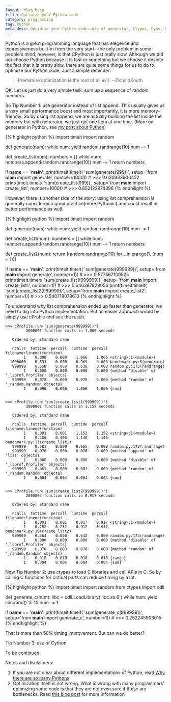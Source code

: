 ```yaml
---
layout: blog_base
title: Optimize your Python code
category: programming
tag: Python
meta_desc: Optimize your Python code--use of generator, Ctypes, Pypy, Cython and C extensions
---
```


Python is a great programming language that has elegence and expressiveness built-in from the very start--the only problem in some people's mind, however, is that CPython is just really slow. Although we did not choose Python because it is fast or something but we choose it despite the fact that it is pretty slow, there are quite some things for us to do to optimize our Python code. Just a simple reminder:

>  Premature optimization is the root of all evil.   --DonaldKnuth

OK. Let us just do a very simple task: sum up a sequence of random numbers.

So Tip Number 1: use generator instead of list.append. This usually gives us a very small performance boost and most importantly, it is more memory-friendly. So by using list.append, we are actually building the list inside the memory but with generator, we just get one item at one time. (More on generator in Python, see [my post about Python](/programming/2016/02/11/understanding-python-generator/))

{% highlight python %}
import timeit
import random


def generate(num):
	while num:
		yield random.randrange(10)
		num -= 1


def create_list(num):
	numbers = []
	while num:
		numbers.append(random.randrange(10))
		num -= 1
	return numbers


if __name__ == '__main__':
	print(timeit.timeit(
		'sum(generate(999))', setup='from __main__ import generate',
		number=1000))   # >>> 0.630333900452
	print(timeit.timeit(
		'sum(create_list(999))', setup='from __main__ import create_list',
		number=1000))   # >>> 0.652122974396
{% endhilight %}

However, there is another side of the story: using list comprehension is generally considered a good practice(more Pythonic) and could result in better performance as well.

{% highlight python %}
import timeit
import random


def generate(num):
	while num:
		yield random.randrange(10)
		num -= 1


def create_list1(num):
	numbers = []
	while num:
		numbers.append(random.randrange(10))
		num -= 1
	return numbers


def create_list2(num):
	return [random.randrange(10) for _ in xrange(1, (num + 1))]


if __name__ == '__main__':
	print(timeit.timeit(
		'sum(generate(999999))', setup='from __main__ import generate',
		number=1))  # >>> 0.577567100525
	print(timeit.timeit(
		'sum(create_list1(999999))', setup='from __main__ import create_list1',
		number=1))  # >>> 0.646397829056
	print(timeit.timeit(
		'sum(create_list2(999999))', setup='from __main__ import create_list2',
		number=1))  # >>> 0.540718078613
{% endhighlight %}

To understand why list comprehension ended up faster than generator, we need to dig into Python implementation. But an easier approach would be simply use cProfile and see the result.

~~~
>>> cProfile.run('sum(generate(999999))')
         3000001 function calls in 1.066 seconds

   Ordered by: standard name

   ncalls  tottime  percall  cumtime  percall filename:lineno(function)
        1    0.000    0.000    1.066    1.066 <string>:1(<module>)
  1000000    0.333    0.000    0.969    0.000 benchmark.py:5(generate)
   999999    0.558    0.000    0.636    0.000 random.py:173(randrange)
        1    0.000    0.000    0.000    0.000 {method 'disable' of '_lsprof.Profiler' objects}
   999999    0.078    0.000    0.078    0.000 {method 'random' of '_random.Random' objects}
        1    0.096    0.096    1.066    1.066 {sum}


>>> cProfile.run('sum(create_list1(999999))')
         3000001 function calls in 1.152 seconds

   Ordered by: standard name

   ncalls  tottime  percall  cumtime  percall filename:lineno(function)
        1    0.001    0.001    1.152    1.152 <string>:1(<module>)
        1    0.406    0.406    1.146    1.146 benchmark.py:11(create_list1)
   999999    0.583    0.000    0.665    0.000 random.py:173(randrange)
   999999    0.076    0.000    0.076    0.000 {method 'append' of 'list' objects}
        1    0.000    0.000    0.000    0.000 {method 'disable' of '_lsprof.Profiler' objects}
   999999    0.081    0.000    0.081    0.000 {method 'random' of '_random.Random' objects}
        1    0.004    0.004    0.004    0.004 {sum}


>>> cProfile.run('sum(create_list2(999999))')
         2000003 function calls in 0.917 seconds

   Ordered by: standard name

   ncalls  tottime  percall  cumtime  percall filename:lineno(function)
        1    0.001    0.001    0.917    0.917 <string>:1(<module>)
        1    0.252    0.252    0.912    0.912 benchmark.py:19(create_list2)
   999999    0.564    0.000    0.642    0.000 random.py:173(randrange)
        1    0.000    0.000    0.000    0.000 {method 'disable' of '_lsprof.Profiler' objects}
   999999    0.078    0.000    0.078    0.000 {method 'random' of '_random.Random' objects}
        1    0.018    0.018    0.018    0.018 {range}
        1    0.004    0.004    0.004    0.004 {sum}
~~~

Now Tip Number 2: use ctypes to load C libraries and call APIs in C. So by calling C functions for critical parts can reduce timing by a lot.

{% highlight python %}
import timeit
import random
from ctypes import cdll


def generate_c(num):
	libc = cdll.LoadLibrary('libc.so.6')
	while num:
		yield libc.rand() % 10
		num -= 1


if __name__ == '__main__':
	print(timeit.timeit(
		'sum(generate_c(999999))', setup='from __main__ import generate_c',
		number=1))  # >>> 0.252245903015
{% endhighlight %}

That is more than 50% timing improvement. But can we do better?

Tip Number 3: use of Cython.

To be continued

Notes and disclaimers:

1. If you are not clear about different implementations of Python, read [Why there are so many Pythons](http://www.toptal.com/python/why-are-there-so-many-pythons)
2. Optimization itself is not wrong. What is wrong with many programmers' optimizing some code is that they are not even sure if these are bottlenecks. Read [this blog post](http://c2.com/cgi/wiki?PrematureOptimization) for more information

